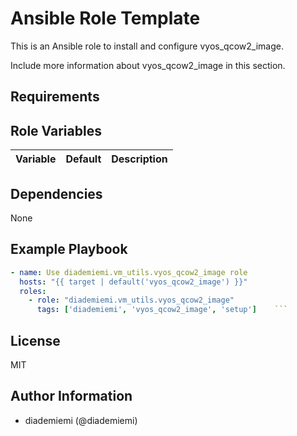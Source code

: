 Ansible Role Template
=========



This is an Ansible role to install and configure vyos_qcow2_image.

Include more information about vyos_qcow2_image in this section.

Requirements
------------

<!--
- List hardware requirements here  
-->

Role Variables
--------------

Variable | Default | Description
--- | --- | ---
<!--
`variable` | `default` | Variable example
`long_variable` | See [defaults/main.yml](./defaults/main.yml) | Variable referring to defaults
`distro_specific_variable` | See [vars/debian.yml](./vars/debian.yml) | Variable referring to distro-specific variables
-->

Dependencies
------------
<!-- List dependencies on other roles or criteria -->
None

Example Playbook
----------------

```yaml
- name: Use diademiemi.vm_utils.vyos_qcow2_image role
  hosts: "{{ target | default('vyos_qcow2_image') }}"
  roles:
    - role: "diademiemi.vm_utils.vyos_qcow2_image"
      tags: ['diademiemi', 'vyos_qcow2_image', 'setup']    ```

```

License
-------

MIT

Author Information
------------------

- diademiemi (@diademiemi)
